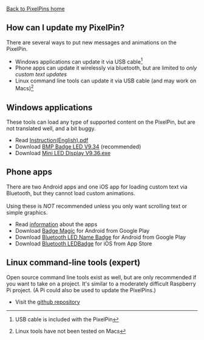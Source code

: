 <a href="../">Back to PixelPins home</a>

## How can I update my PixelPin?

There are several ways to put new messages and animations on the PixelPin.
- Windows applications can update it via USB cable[^1]
- Phone apps can update it wirelessly via bluetooth, but are limited to *only custom text updates*
- Linux command line tools can update it via USB cable (and may work on Macs)[^2]

## Windows applications
These tools can load any type of supported content on the PixelPin, but are not translated well, and a bit buggy.
- Read <a href="https://github.com/madcock/PixelPins/raw/main/software/Instruction(English).pdf">Instruction(English).pdf</a>
- Download <a href="https://github.com/madcock/PixelPins/raw/main/software/BMP%20Badge%20LED%20V9.34.msi">BMP Badge LED V9.34</a> (recommended)
- Download <a href="https://github.com/madcock/PixelPins/raw/main/software/Mini%20LED%20Display%20V9.36.exe">Mini LED Display V9.36.exe</a>

## Phone apps
There are two Android apps and one iOS app for loading custom text via Bluetooth, but they cannot load custom animations. \
\
Using these is *NOT* recommended unless you only want scrolling text or simple graphics.
- Read <a href="https://badgemagic.fossasia.org/">information</a> about the apps
- Download <a href="https://play.google.com/store/apps/details?id=org.fossasia.badgemagic">Badge Magic</a> for Android from Google Play
- Download <a href="https://play.google.com/store/apps/details?id=com.yannis.ledcard">Bluetooth LED Name Badge</a> for Android from Google Play
- Download <a href="https://apps.apple.com/us/app/ledbadge/id1461761458">Bluetooth LEDBadge</a> for iOS from App Store

## Linux command-line tools (expert)
Open source command line tools exist as well, but are only recommended if you want to take on a project. It's similar to a moderately difficult Raspberry Pi project. (A Pi could also be used to update the PixelPins.)
- Visit the <a href="https://github.com/jnweiger/led-name-badge-ls32">github repository</a>

[^1]: USB cable is included with the PixelPin
[^2]: Linux tools have not been tested on Macs
